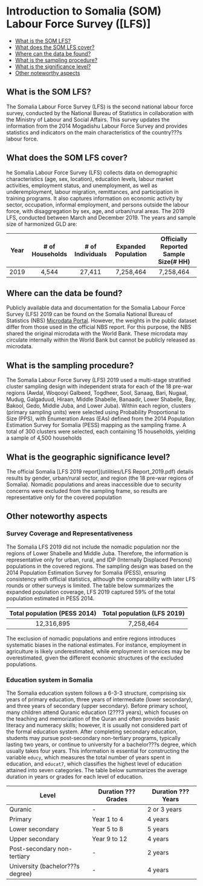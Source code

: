 # Introduction to Somalia (SOM) Labour Force Survey ([LFS)]

- [What is the SOM LFS?](#what-is-the-som-lfs)
- [What does the SOM LFS cover?](#what-does-the-som-lfs-cover)
- [Where can the data be found?](#where-can-the-data-be-found)
- [What is the sampling procedure?](#what-is-the-sampling-procedure)
- [What is the significance level?](#what-is-the-geographic-significance-level)
- [Other noteworthy aspects](#other-noteworthy-aspects)

## What is the SOM LFS?

The Somalia Labour Force Survey (LFS) is the second national labour force survey, conducted by the National Bureau of Statistics in collaboration with the Ministry of Labour and Social Affairs. This survey updates the information from the 2014 Mogadishu Labour Force Survey and provides statistics and indicators on the main characteristics of the country???s labour force.

## What does the SOM LFS cover?

he Somalia Labour Force Survey (LFS) collects data on demographic characteristics (age, sex, location), education levels, labour market activities, employment status, and unemployment, as well as underemployment, labour migration, remittances, and participation in training programs. It also captures information on economic activity by sector, occupation, informal employment, and persons outside the labour force, with disaggregation by sex, age, and urban/rural areas. The 2019 LFS, conducted between March and December 2019. The years and sample size of harmonized GLD are:

| **Year**	| **# of Households**	| **# of Individuals**	| **Expanded Population**	| **Officially Reported Sample Size(# HH)**	| 
| :------:	| :-------:		| :-------:	 	| :-------:	 	| :-------:	| 
| 2019 | 4,544         | 27,411      |  7,258,464  |   7,258,464   |

## Where can the data be found?

Publicly available data and documentation for the Somalia Labour Force Survey (LFS) 2019 can be found on the Somalia National Bureau of Statistics (NBS) [Microdata Portal](https://microdata.nbs.gov.so/index.php/catalog/57/get-microdata). However, the weights in the public dataset differ from those used in the official NBS report. For this purpose, the NBS shared the original microdata with the World Bank. These microdata may circulate internally within the World Bank but cannot be publicly released as microdata.

## What is the sampling procedure?

The Somalia Labour Force Survey (LFS) 2019 used a multi-stage stratified cluster sampling design with independent strata for each of the 18 pre-war regions (Awdal, Woqooyi Galbeed, Togdheer, Sool, Sanaag, Bari, Nugaal, Mudug, Galgaduud, Hiraan, Middle Shabelle, Banaadir, Lower Shabelle, Bay, Bakool, Gedo, Middle Juba, and Lower Juba). Within each region, clusters (primary sampling units) were selected using Probability Proportional to Size (PPS), with Enumeration Areas (EAs) defined from the 2014 Population Estimation Survey for Somalia (PESS) mapping as the sampling frame. A total of 300 clusters were selected, each containing 15 households, yielding a sample of 4,500 households

## What is the geographic significance level?

The official Somalia [LFS 2019 report](utilities/LFS Report_2019.pdf) details results by gender, urban/rural sector, and region (the 18 pre-war regions of Somalia). Nomadic populations and areas inaccessible due to security concerns were excluded from the sampling frame, so results are representative only for the covered population

## Other noteworthy aspects


### Survey Coverage and Representativeness

The Somalia LFS 2019 did not include the nomadic population nor the regions of Lower Shabelle and Middle Juba. Therefore, the information is representative only for urban, rural, and IDP (Internally Displaced Persons) populations in the covered regions. The sampling design was based on the 2014 Population Estimation Survey for Somalia (PESS), ensuring consistency with official statistics, although the comparability with later LFS rounds or other surveys is limited. The table below summarizes the expanded population coverage, LFS 2019 captured 59% of the total population estimated in PESS 2014.

| **Total population (PESS 2014)** | **Total population (LFS 2019)** |
|:-------------------------------: |:-------------------------------:|
| 12,316,895                       | 7,258,464                       |


The exclusion of nomadic populations and entire regions introduces systematic biases in the national estimates. For instance, employment in agriculture is likely underestimated, while employment in services may be overestimated, given the different economic structures of the excluded populations.

### Education system in Somalia

The Somalia education system follows a 6-3-3 structure, comprising six years of primary education, three years of intermediate (lower secondary), and three years of secondary (upper secondary). Before primary school, many children attend Quranic education (2???3 years), which focuses on the teaching and memorization of the Quran and often provides basic literacy and numeracy skills; however, it is usually not considered part of the formal education system. After completing secondary education, students may pursue post-secondary non-tertiary programs, typically lasting two years, or continue to university for a bachelor???s degree, which usually takes four years. This information is essential for constructing the variable `educy`, which measures the total number of years spent in education, and `educat7`, which classifies the highest level of education attained into seven categories. The table below summarizes the average duration in years or grades for each level of education.

| **Level**                    | **Duration ??? Grades**   | **Duration ??? Years** |
|-------------------------------|-------------------------|-----------------------|
| Quranic                        | -                       | 2 or 3 years           |
| Primary                        | Year 1 to 4             | 4 years                |
| Lower secondary                | Year 5 to 8             | 5 years                |
| Upper secondary                | Year 9 to 12            | 4 years                |
| Post-secondary non-tertiary     | -                       | 2 years                |
| University (bachelor???s degree)  | -                       | 4 years                |